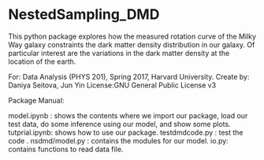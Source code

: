# NestedSampling_DMD
This python package explores how the measured rotation curve of the Milky Way galaxy constraints the dark matter density distribution in our galaxy.  Of particular interest are the variations in the dark matter density at the location of the earth.

For: Data Analysis (PHYS 201), Spring 2017, Harvard University.
Create by: Daniya Seitova, Jun Yin
License:GNU General Public License v3



Package Manual:

model.ipynb : shows the contents where we import our package, load our test data, do some inference using our model, and show some plots.
tutprial.ipynb: shows how to use our package. 
testdmdcode.py : test the code . 
nsdmd/model.py : contains the modules for our model.
io.py: contains functions to read data file. 


